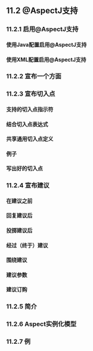 ## 11.2  @AspectJ支持

### 11.2.1 启用@AspectJ支持

#### 使用Java配置启用@AspectJ支持

#### 使用XML配置启用@AspectJ支持

### 11.2.2 宣布一个方面

### 11.2.3 宣布切入点

#### 支持的切入点指示符

#### 结合切入点表达式

#### 共享通用切入点定义

#### 例子

#### 写出好的切入点

### 11.2.4 宣布建议

#### 在建议之前

#### 回复建议后

#### 投掷建议后

#### 经过（终于）建议

#### 围绕建议

#### 建议参数

#### 建议订购

### 11.2.5 简介

### 11.2.6  Aspect实例化模型

### 11.2.7 例

